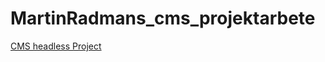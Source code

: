 # MartinRadmans_cms_projektarbete

[CMS headless Project](https://martin-radmans-cms-projektarbete-cqx759522.vercel.app/)
